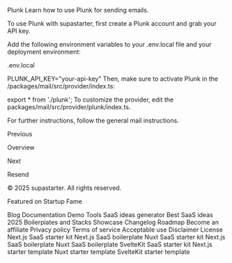 Plunk
Learn how to use Plunk for sending emails.

To use Plunk with supastarter, first create a Plunk account and grab your API key.

Add the following environment variables to your .env.local file and your deployment environment:

.env.local

PLUNK_API_KEY="your-api-key"
Then, make sure to activate Plunk in the /packages/mail/src/provider/index.ts:


export * from './plunk';
To customize the provider, edit the packages/mail/src/provider/plunk/index.ts.

For further instructions, follow the general mail instructions.

Previous

Overview

Next

Resend

© 2025 supastarter. All rights reserved.

Featured on Startup Fame



Blog
Documentation
Demo
Tools
SaaS ideas generator
Best SaaS ideas 2025
Boilerplates and Stacks
Showcase
Changelog
Roadmap
Become an affiliate
Privacy policy
Terms of service
Acceptable use
Disclaimer
License
Next.js SaaS starter kit
Next.js SaaS boilerplate
Nuxt SaaS starter kit
Next.js SaaS boilerplate
Nuxt SaaS boilerplate
SvelteKit SaaS starter kit
Next.js starter template
Nuxt starter template
SvelteKit starter template

